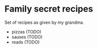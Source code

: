 # Family secret recipes

Set of recipes as given by my grandma.

- pizzas (TODO)
- sauses (TODO)
- reads (TODO)
